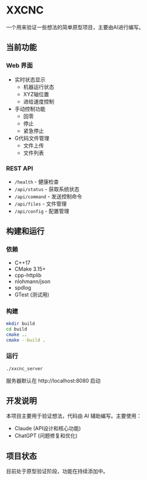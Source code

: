 # XXCNC
一个用来验证一些想法的简单原型项目，主要由AI进行编写。

## 当前功能

### Web 界面
- 实时状态显示
  - 机器运行状态
  - XYZ轴位置
  - 进给速度控制
- 手动控制功能
  - 回零
  - 停止
  - 紧急停止
- G代码文件管理
  - 文件上传
  - 文件列表

### REST API
- `/health` - 健康检查
- `/api/status` - 获取系统状态
- `/api/command` - 发送控制命令
- `/api/files` - 文件管理
- `/api/config` - 配置管理

## 构建和运行

### 依赖
- C++17
- CMake 3.15+
- cpp-httplib
- nlohmann/json
- spdlog
- GTest (测试用)

### 构建
```bash
mkdir build
cd build
cmake ..
cmake --build .
```

### 运行
```bash
./xxcnc_server
```
服务器默认在 http://localhost:8080 启动

## 开发说明

本项目主要用于验证想法，代码由 AI 辅助编写。主要使用：
- Claude (API设计和核心功能)
- ChatGPT (问题修复和优化)

## 项目状态

目前处于原型验证阶段，功能在持续添加中。

